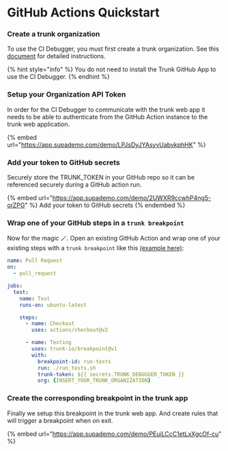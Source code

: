# GitHub Actions Quickstart

### Create a trunk organization

To use the CI Debugger, you must first create a trunk organization. See this [document](broken-reference) for detailed instructions.&#x20;

{% hint style="info" %}
You do not need to install the Trunk GitHub App to use the CI Debugger.
{% endhint %}

### Setup your Organization API Token

In order for the CI Debugger to communicate with the trunk web app it needs to be able to authenticate from the GitHub Action instance to the trunk web application.&#x20;

{% embed url="https://app.supademo.com/demo/LPJsDyJYAsyvUabvkphHK" %}

### Add your token to GitHub secrets

Securely store the TRUNK\_TOKEN in your GitHub repo so it can be referenced securely during a GitHub action run.

{% embed url="https://app.supademo.com/demo/2UWXR9ccwhP4ng5-orZPG" %}
Add your token to GitHub secrets
{% endembed %}

### Wrap one of your GitHub steps in a `trunk breakpoint`

Now for the magic 🪄. Open an existing GitHub Action and wrap one of your existing steps with a `trunk breakpoint` like this [(example here)](https://github.com/trunk-io/debugger-demo/blob/main/.github/workflows/pr.yml):

```yaml
name: Pull Request
on:
  - pull_request

jobs:
  test:
    name: Test
    runs-on: ubuntu-latest

    steps:
      - name: Checkout
        uses: actions/checkout@v2

      - name: Testing
        uses: trunk-io/breakpoint@v1
        with:
          breakpoint-id: run-tests
          run: ./run_tests.sh
          trunk-token: ${{ secrets.TRUNK_DEBUGGER_TOKEN }}
          org: {INSERT_YOUR_TRUNK_ORGANIZATION}
```

### Create the corresponding breakpoint in the trunk app

Finally we setup this breakpoint in the trunk web app. And create rules that will trigger a breakpoint when on exit.

{% embed url="https://app.supademo.com/demo/PEuiLCcC1etLxXgcOf-cu" %}
